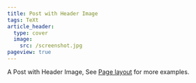 ```yaml
---
title: Post with Header Image
tags: TeXt
article_header:
  type: cover
  image:
    src: /screenshot.jpg
pageview: true
---
```


A Post with Header Image, See [Page layout](https://tianqi.name/jekyll-TeXt-theme/samples.html#page-layout) for more examples.

<!--more-->
